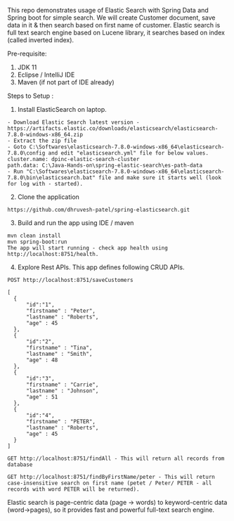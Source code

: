 This repo demonstrates usage of Elastic Search with Spring Data and Spring boot for simple search. We will create Customer document, save data in it & then search based on first name of customer. Elastic search is full text search engine based on Lucene library, it searches based on index (called inverted index). 

Pre-requisite:
1) JDK 11
2) Eclipse / IntelliJ IDE 
3) Maven (if not part of IDE already)

Steps to Setup :

1. Install ElasticSearch on laptop.
```
- Download Elastic Search latest version - https://artifacts.elastic.co/downloads/elasticsearch/elasticsearch-7.8.0-windows-x86_64.zip
- Extract the zip file
- Goto C:\Softwares\elasticsearch-7.8.0-windows-x86_64\elasticsearch-7.8.0\config and edit "elasticsearch.yml" file for below values.
cluster.name: dpinc-elastic-search-cluster
path.data: C:\Java-Hands-on\spring-elastic-search\es-path-data
- Run "C:\Softwares\elasticsearch-7.8.0-windows-x86_64\elasticsearch-7.8.0\bin\elasticsearch.bat" file and make sure it starts well (look for log with - started).
```

2. Clone the application
```
https://github.com/dhruvesh-patel/spring-elasticsearch.git
```
3. Build and run the app using IDE / maven
```
mvn clean install 
mvn spring-boot:run
The app will start running - check app health using http://localhost:8751/health.
```
4. Explore Rest APIs. This app defines following CRUD APIs.
```
POST http://localhost:8751/saveCustomers

[
  {
	  "id":"1",
	  "firstname" : "Peter",
	  "lastname" : "Roberts",
	  "age" : 45
  },
  {
	  "id":"2",
	  "firstname" : "Tina",
	  "lastname" : "Smith",
	  "age" : 48
  },
  {
	  "id":"3",
	  "firstname" : "Carrie",
	  "lastname" : "Johnson",
	  "age" : 51
  },
  {
	  "id":"4",
	  "firstname" : "PETER",
	  "lastname" : "Roberts",
	  "age" : 45
  }
]

GET http://localhost:8751/findAll - This will return all records from database

GET http://localhost:8751/findByFirstName/peter - This will return case-insensitive search on first name (petet / Peter/ PETER - all records with word PETER will be returned). 
```

Elastic search is page-centric data (page -> words) to keyword-centric data (word->pages), so it provides fast and powerful full-text search engine. 
